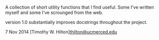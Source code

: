 A collection of short utility functions that I find useful.  Some I've
written myself and some I've scrounged from the web.

version 1.0 substantially improves docstrings throughout the project.

7 Nov 2014
[Timothy W. Hilton]<thilton@ucmerced.edu>
